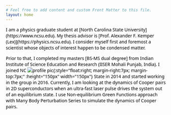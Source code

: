 ```yaml
---
# Feel free to add content and custom Front Matter to this file.
layout: home
---
```


<span style="color:black; font-family:Sans; font-size: 1em;">
I am a physics graduate student at [North Carolina State University](https://www.ncsu.edu). My
thesis advisor is [Prof. Alexander F. Kemper (Lex)](https://physics.ncsu.edu). I consider myself first and foremost a
scientist whose objects of interest happen to be condensed matter.

Prior to that, I completed my masters [BS-MS dual degree] from Indian Institute
of Science Education and Research (IISER Mohali Punjab, India). I joined NC
![profile pic](../images/profile.png){:style="float:right; margin-right:7px; margin-top:7px;" :height="150px" width="150px"}
State in 2014 and started working in the group in 2016. Currently, I am
looking at the dynamics of Cooper pairs in 2D superconductors when an
ultra-fast laser pulse drives the system out of an equilibrium state. I use
Non-equilibrium Green Functions approach with Many Body Perturbation Series
to simulate the dynamics of Cooper pairs.
</span>

